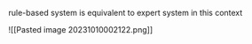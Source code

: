 rule-based system is equivalent to expert system in this context

![[Pasted image 20231010002122.png]]